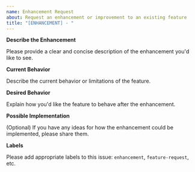 ```yaml
---
name: Enhancement Request
about: Request an enhancement or improvement to an existing feature
title: "[ENHANCEMENT] - "
---
```


**Describe the Enhancement**

Please provide a clear and concise description of the enhancement you'd like to see.

**Current Behavior**

Describe the current behavior or limitations of the feature.

**Desired Behavior**

Explain how you'd like the feature to behave after the enhancement.

**Possible Implementation**

(Optional) If you have any ideas for how the enhancement could be implemented, please share them.

**Labels**

Please add appropriate labels to this issue: `enhancement`, `feature-request`, etc.
